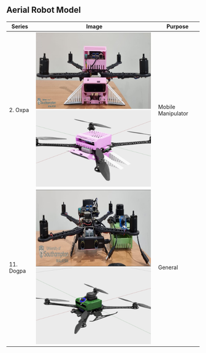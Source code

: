 ## Aerial Robot Model

| Series | Image | Purpose |
|----------|----------|----------|
| 2. Oxpa | <img src="./Oxpa-Series/oxpa_front.png" alt="oxpa" width="300" height="200"> <img src="./Oxpa-Series/Oxpa/oxpa/v4.2/256x256/oxpa.usd.png" alt="oxpa_virtual" width="300" height="200"> | Mobile Manipulator |
| 11. Dogpa | <img src="./Dogpa-Series/dogpa_front.png" alt="dogpa" width="300" height="200"> <img src="./Dogpa-Series/Dogpa-Visual-Lidar/dogpa_vl/v4.2/256x256/dogpa_vl.usd.png" alt="dogpa_virtual" width="300" height="200"> | General |
